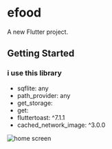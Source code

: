 # efood

A new Flutter project.

## Getting Started
### i use this library
  * sqflite: any
  * path_provider: any
  * get_storage:  
  * get:  
  * fluttertoast: ^7.1.1
  * cached_network_image: ^3.0.0

![home screen](https://user-images.githubusercontent.com/26671191/153706025-7480788f-142c-4377-b75b-f0a3a3a8673c.png)
